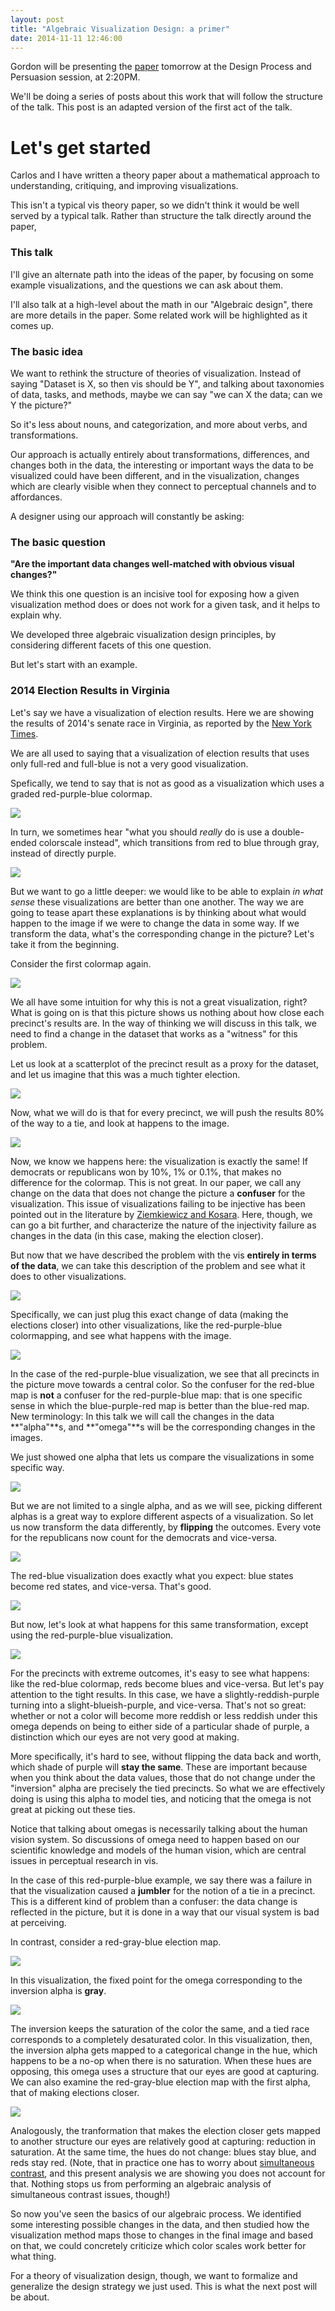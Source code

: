 ```yaml
---
layout: post
title: "Algebraic Visualization Design: a primer"
date: 2014-11-11 12:46:00
---
```


Gordon will be presenting the
[paper](/posts/2014/11/10/vis-paper.html) tomorrow at the Design
Process and Persuasion session, at 2:20PM.

We'll be doing a series of posts about this work that will follow the
structure of the talk. This post is an adapted
version of the first act of the talk.

<script src="/assets/src/d3.v3.min.js"></script>
<script src="/assets/src/underscore-min.js"></script>
<script src="/assets/src/topojson.v1.min.js"></script>
<script src="/assets/src/jquery-2.1.1.min.js"></script>
<script src="/assets/src/posts/vis2014_presentation/main.js"></script>
<script src="/assets/src/posts/vis2014_presentation/election.js"></script>
<link rel="stylesheet" href="/css/frozenScroll.css"/>

# Let's get started

Carlos and I have written
a theory paper about
a mathematical approach
to understanding, critiquing, and improving
visualizations.

This isn't a typical vis theory paper,
so we didn't think it would be well served by a typical talk.
Rather than structure the talk directly around the paper,

### This talk

I'll give an alternate path into the ideas of the paper,
by focusing on some example visualizations,
and the questions we can ask about them.

I'll also talk at a high-level about the math in our "Algebraic design",
there are more details in the paper.
Some related work will be highlighted as it comes up.

### The basic idea

We want to rethink the structure of theories of visualization.
Instead of saying
"Dataset is X, so then vis should be Y",
and talking about taxonomies of data, tasks, and methods,
maybe we can say
"we can X the data; can we Y the picture?"

So it's less about nouns, and categorization,
and more about verbs, and transformations.

Our approach is actually entirely about
transformations, differences, and changes
both in the data,
  the interesting or important ways the data to be visualized
  could have been different,
and in the visualization,
  changes which are clearly visible when they
  connect to perceptual channels and to affordances.

A designer using our approach will constantly be asking:

### The basic question

**"Are the important data changes
well-matched with obvious visual changes?"**

We think this one question is an incisive tool for
exposing how a given visualization method does or does not
work for a given task, and it helps to explain why.

We developed three algebraic visualization design principles,
by considering different facets of this one question.

But let's start with an example.

### 2014 Election Results in Virginia

Let's say we have a visualization of election results. Here we are
showing the results of 2014's senate race in Virginia, as reported by
the [New York
Times](http://www.nytimes.com/interactive/2014/11/04/upshot/senate-maps.html). 

<div id="election_results_pad_begin" style="position: absolute">
</div>
<div id="election_results" style="position: absolute; height: 300px;"></div>

We are all used to saying that a visualization of election results
that uses only full-red and full-blue is not a very good
visualization.

Spefically, we tend to say that is not as good as a visualization which uses a
graded red-purple-blue colormap.

![](/assets/transition.png)

<div id="election_results_rb_to_rpb"></div>

In turn, we sometimes hear "what you should *really* do is use a
double-ended colorscale instead", which transitions from red to
blue through gray, instead of directly purple.

![](/assets/transition.png)

<div id="election_results_rpb_to_rgb"></div>

But we want to go a little deeper: we would like to be able to explain
*in what sense* these visualizations are better than one another. The
way we are going to tease apart these explanations is by thinking
about what would happen to the image if we were to change the data in
some way. If we transform the data, what's the corresponding change in
the picture? Let's take it from the beginning.

Consider the first colormap again.

![](/assets/transition.png)

<div id="election_results_rgb_to_rb"></div>

We all have some intuition for why this is not a great visualization,
right? What is going on is that this picture shows us nothing about
how close each precinct's results are. In the way of thinking we will
discuss in this talk, we need to find a change in the dataset that
works as a "witness" for this problem.

Let us look at a scatterplot of the precinct result as a proxy for the
dataset, and let us imagine that this was a much tighter election.

![](/assets/transition.png)

<div id="election_results_show_scatterplot"></div>

Now, what we will do is that for every precinct, we will push the
results 80% of the way to a tie, and look at happens to the image.

![](/assets/transition.png)

<div id="election_results_show_closer"></div>

Now, we know we happens here: the visualization is exactly the same!
If democrats or republicans won by 10%, 1% or 0.1%, that makes no
difference for the colormap. This is not great.
In our paper, we call any change on the
data that does not change the picture a **confuser** for the
visualization. This issue of visualizations failing to be injective
has been pointed out in the literature by [Ziemkiewicz and
Kosara](http://viscenter.uncc.edu/sites/viscenter.uncc.edu/files/CVC-UNCC-10-15.PDF). Here,
though, we can go a bit further, and characterize the nature of the
injectivity failure as changes in the data (in this case, making the
election closer).

But now that we have described the problem with the vis **entirely in
terms of the data**, we can take this description of the problem and
see what it does to other visualizations.

![](/assets/transition.png)

<div id="election_results_show_purple_wide"></div>

Specifically, we can just plug this exact change of data (making the
elections closer) into other visualizations, like the red-purple-blue
colormapping, and see what happens with the image.

![](/assets/transition.png)

<div id="election_results_show_purple_close"></div>

In the case of the red-purple-blue visualization, we see that all precincts in
the picture move towards a central color. So the confuser for the
red-blue map is **not** a confuser for the red-purple-blue map: that is
one specific sense in which the blue-purple-red map is better than the
blue-red map. New terminology: In this talk we will call the
 changes in the data  **"alpha"**s, and **"omega"**s will be the corresponding
 changes in the images.

We just showed one alpha that lets us compare the visualizations in
some specific way.

![](/assets/transition.png)

<div id="election_results_show_redblue_2"></div>

But we are not limited to a single alpha, and
as we will see, picking different alphas is a great way to explore
different aspects of a visualization. So let us now
transform the data differently, by **flipping** the outcomes. Every
vote for the republicans now count for the democrats and vice-versa.

![](/assets/transition.png)

<div id="election_results_show_redblue_inverted"></div>

The red-blue visualization does exactly what you expect: blue states
become red states, and vice-versa. That's good.

![](/assets/transition.png)

<div id="election_results_show_purple_wide_2"></div>

But now, let's look at what happens for this same transformation,
except using the red-purple-blue visualization. 

![](/assets/transition.png)

<div id="election_results_show_purple_inverted"></div>

For the precincts with
extreme outcomes, it's easy to see what happens: like the red-blue
colormap, reds become blues and vice-versa. But let's pay
attention to the tight results. In this case, we have a
slightly-reddish-purple turning into a slight-blueish-purple, and
vice-versa. That's not so great: whether or not a color will become
more reddish or less reddish under this omega depends on being to
either side of a particular shade of purple, a distinction which our
eyes are not very good at making.

More specifically, it's hard to see, without flipping the
data back and worth, which
shade of purple will **stay the same**. These are important because
when you think about the data
values, those that do not change under the "inversion" alpha are
precisely the tied
precincts. So what we are effectively doing is using this alpha to model ties, and
noticing that the omega is not great at picking out these ties.

Notice that talking about omegas is necessarily talking about the
human vision system.  So discussions of omega need to happen based on
our scientific knowledge and models of the human vision, which are
central issues in perceptual research in vis.

In the case of this red-purple-blue example, we say there was a
failure in that the visualization caused a **jumbler** for the notion of
a tie in a precinct.  This is a different kind of problem than a
confuser: the data change is reflected in the picture, but it is done
in a way that our visual system is bad at perceiving.

In contrast, consider a red-gray-blue election map.

![](/assets/transition.png)

<div id="election_results_show_rgb_2"></div>

In this visualization, the fixed point for the omega corresponding to
the inversion alpha is **gray**.

![](/assets/transition.png)

<div id="election_results_show_rgb_inverted"></div>

The inversion keeps the saturation of the
color the same, and a tied race corresponds to a completely
desaturated color. In this visualization, then, the inversion alpha
gets mapped to a categorical change in the hue, which happens to be a
no-op when there is no saturation. When these hues are opposing, this
omega uses a structure that our eyes are good at capturing.
We can also examine the red-gray-blue election map with the
first alpha, that of making elections closer.

![](/assets/transition.png)

<div id="election_results_show_rgb_inverted_closer"></div>

Analogously, the tranformation that makes the election closer gets
mapped to another structure our eyes are relatively good at capturing:
reduction in saturation. At the same time, the hues do not change:
blues stay blue, and reds stay red.
(Note, that in practice one has to worry
about [simultaneous contrast](http://en.wikipedia.org/wiki/Contrast_effect), and this present analysis we are showing you does
not account for that. Nothing stops us from performing an algebraic
analysis of simultaneous contrast issues, though!)

<div id="election_results_pad_end"></div>

So now you've seen the basics of our algebraic process. We identified
some interesting possible changes in the data, and then studied how
the visualization method maps those to changes in the final image and
based on that, we could concretely criticize which color scales work
better for what thing.

For a theory of visualization design, though, we want to formalize and
generalize the design strategy we just used. This is what the next post
will be about.
